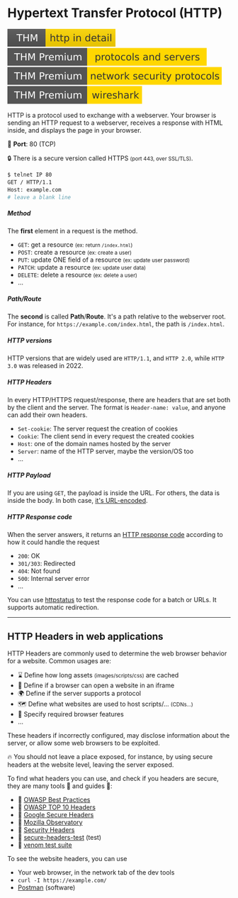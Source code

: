 # Hypertext Transfer Protocol (HTTP)

[![httpindetail](../../../cybersecurity/_badges/thm/httpindetail.svg)](https://tryhackme.com/room/httpindetail)
[![protocolsandservers](../../../cybersecurity/_badges/thmp/protocolsandservers.svg)](https://tryhackme.com/room/protocolsandservers)
[![networksecurityprotocols](../../../cybersecurity/_badges/thmp/networksecurityprotocols.svg)](https://tryhackme.com/room/networksecurityprotocols)
[![wireshark](../../../cybersecurity/_badges/thmp/wireshark.svg)](https://tryhackme.com/room/wireshark)

<div class="row row-cols-lg-2"><div>

HTTP is a protocol used to exchange with a webserver. Your browser is sending an HTTP request to a webserver, receives a response with HTML inside, and displays the page in your browser.

🐊️ **Port**: 80 (TCP)

🔒 There is a secure version called HTTPS <small>(port 443, over SSL/TLS)</small>.

```bash
$ telnet IP 80
GET / HTTP/1.1
Host: example.com
# leave a blank line
```

##### Method

The **first** element in a request is the method.

* `GET`: get a resource  <small>(ex: return `/index.html`)</small>
* `POST`: create a resource <small>(ex: create a user)</small>
* `PUT`: update ONE field of a resource <small>(ex: update user password)</small>
* `PATCH`: update a resource <small>(ex: update user data)</small>
* `DELETE`: delete a resource  <small>(ex: delete a user)</small>
* ...

##### Path/Route

The **second** is called **Path**/**Route**. It's a path relative to the webserver root. For instance, for `https://example.com/index.html`, the path is `/index.html`.
</div><div>

##### HTTP versions

HTTP versions that are widely used are `HTTP/1.1`, and `HTTP 2.0`, while `HTTP 3.0` was released in 2022.

##### HTTP Headers

In every HTTP/HTTPS request/response, there are headers that are set both by the client and the server. The format is `Header-name: value`, and anyone can add their own headers.

* `Set-cookie`: The server request the creation of cookies
* `Cookie`: The client send in every request the created cookies
* `Host`: one of the domain names hosted by the server
* `Server`: name of the HTTP server, maybe the version/OS too
* ...

##### HTTP Payload

If you are using `GET`, the payload is inside the URL. For others, the data is inside the body. In both case, [it's URL-encoded](/tools-and-frameworks/knowledge/encoding/index.md).

##### HTTP Response code

When the server answers, it returns an [HTTP response code](https://developer.mozilla.org/en-US/docs/Web/HTTP/Status) according to how it could handle the request

* `200`: OK
* `301/303`: Redirected
* `404`: Not found
* `500`: Internal server error
* ...

You can use [httpstatus](https://httpstatus.io/) to test the response code for a batch or URLs. It supports automatic redirection.
</div></div>

<hr class="sep-both">

## HTTP Headers in web applications

<div class="row row-cols-lg-2"><div>

HTTP Headers are commonly used to determine the web browser behavior for a website. Common usages are:

* ⌛ Define how long assets <small>(images/scripts/css)</small> are cached
* 🔑 Define if a browser can open a website in an iframe
* 🌍 Define if the server supports a protocol
* 🗺️ Define what websites are used to host scripts/... <small>(CDNs...)</small>
* 🚀 Specify required browser features
* ...

These headers if incorrectly configured, may disclose information about the server, or allow some web browsers to be exploited.

🔥 You should not leave a place exposed, for instance, by using secure headers at the website level, leaving the server exposed.
</div><div>

To find what headers you can use, and check if you headers are secure, they are many tools 🔨 and guides 📗:

* 📗 [OWASP Best Practices](https://owasp.org/www-project-secure-headers/#div-bestpractices)
* 📗 [OWASP TOP 10 Headers](https://owasp.org/www-project-secure-headers/#div-top)
* 📗 [Google Secure Headers](https://web.dev/security-headers/)
* 🔨 [Mozilla Observatory](https://observatory.mozilla.org/)
* 🔨 [Security Headers](https://securityheaders.com/)
* 🔨 [secure-headers-test](https://domsignal.com/secure-header-test) (test)
* 🔨 [venom test suite](https://github.com/oshp/oshp-validator)

To see the website headers, you can use

* Your web browser, in the network tab of the dev tools
* `curl -I https://example.com/`
* [Postman](https://www.postman.com/) (software)
</div></div>